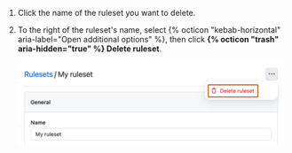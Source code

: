 1. Click the name of the ruleset you want to delete.
1. To the right of the ruleset's name, select {% octicon "kebab-horizontal" aria-label="Open additional options" %}, then click **{% octicon "trash" aria-hidden="true" %} Delete ruleset**.

   ![Screenshot of the page for editing a ruleset. Below a button labeled with three dots, an option labeled "Delete ruleset" is outlined in orange.](/assets/images/help/repository/delete-ruleset.png)
